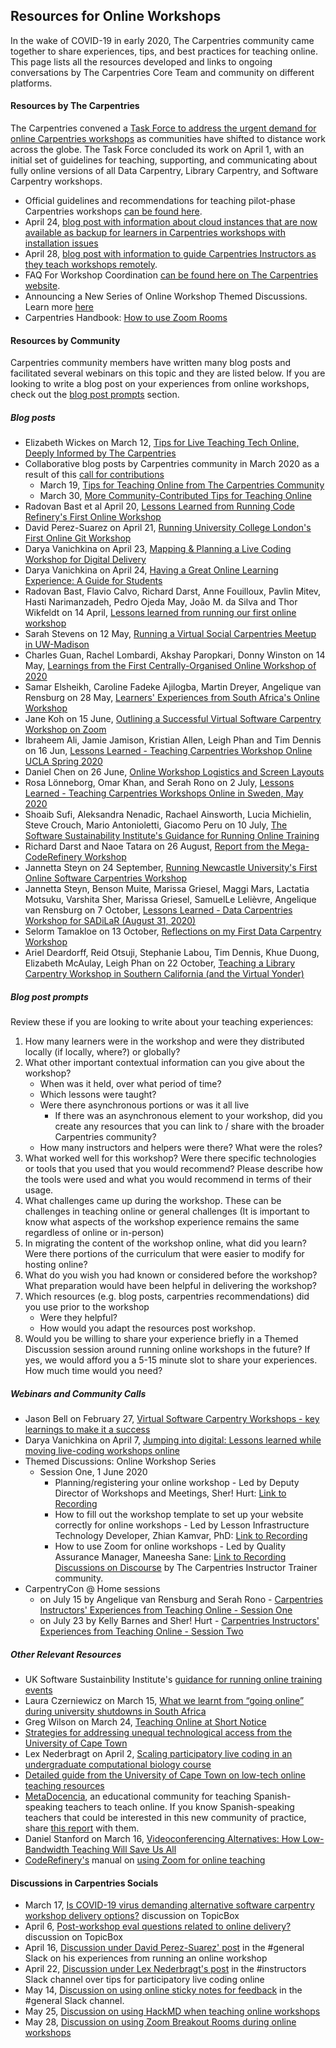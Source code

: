 ## Resources for Online Workshops

In the wake of COVID-19 in early 2020, The Carpentries community came together to share experiences, tips, and best practices for teaching online. This page lists all the resources developed and links to ongoing conversations by The Carpentries Core Team and community on different platforms.

#### Resources by The Carpentries

The Carpentries convened a [Task Force to address the urgent demand for online Carpentries workshops](https://github.com/carpentries/task-forces/blob/main/2020/COVID-19/COVID-19-charter.md) as communities have shifted to distance work across the globe. The Task Force concluded its work on April 1, with an initial set of guidelines for teaching, supporting, and communicating about fully online versions of all Data Carpentry, Library Carpentry, and Software Carpentry workshops.

- Official guidelines and recommendations for teaching pilot-phase Carpentries workshops [can be found here](https://docs.carpentries.org//topic_folders/hosts_instructors/online-workshop-recommendations.html).
- April 24, [blog post with information about cloud instances that are now available as backup for learners in Carpentries workshops with installation issues](https://carpentries.org/blog/2020/04/scaffolds/)
- April 28, [blog post with information to guide Carpentries Instructors as they teach workshops remotely](https://carpentries.org/blog/2020/04/instructor-updates-for-online-workshops/).
- FAQ For Workshop Coordination [can be found here on The Carpentries website](https://carpentries.org/workshop_faq/).
- Announcing a New Series of Online Workshop Themed Discussions. Learn more [here](https://carpentries.org/blog/2020/05/online-workshop-themed-discussions/)
- Carpentries Handbook: [How to use Zoom Rooms](https://docs.carpentries.org/topic_folders/communications/tools/zoom_rooms.html#information-for-event-hosts)

#### Resources by Community

Carpentries community members have written many blog posts and facilitated several webinars on this topic and they are listed below. If you are looking to write a blog post on your experiences from online workshops, check out the [blog post prompts](#blog-post-prompts) section.  

##### Blog posts

- Elizabeth Wickes on March 12, [Tips for Live Teaching Tech Online, Deeply Informed by The Carpentries](https://elizabethwickes.com/2020/03/12/tips-for-live-teaching-tech-online-deeply-informed-by-the-carpentries/)
- Collaborative blog posts by Carpentries community in March 2020 as a result of this [call for contributions](https://twitter.com/thecarpentries/status/1238479488037593088)
  - March 19, [Tips for Teaching Online from The Carpentries Community](https://carpentries.org/blog/2020/03/tips-for-teaching-online/)
  - March 30, [More Community-Contributed Tips for Teaching Online](https://carpentries.org/blog/2020/03/more-tips-teaching-online/)
- Radovan Bast et al April 20, [Lessons Learned from Running Code Refinery's First Online Workshop](https://carpentries.org/blog/2020/04/coderefinery-first-online-workshop/)
- David Perez-Suarez on April 21, [Running University College London's First Online Git Workshop](https://carpentries.org/blog/2020/04/ucl-first-online-git-workshop/)
- Darya Vanichkina on April 23, [Mapping & Planning a Live Coding Workshop for Digital Delivery](https://carpentries.org/blog/2020/04/plan-map-live-coding-workshop/)
- Darya Vanichkina on April 24, [Having a Great Online Learning Experience: A Guide for Students](https://carpentries.org/blog/2020/04/great-online-learning-student/)
- Radovan Bast, Flavio Calvo, Richard Darst, Anne Fouilloux, Pavlin Mitev, Hasti Narimanzadeh, Pedro Ojeda May, João M. da Silva and Thor Wikfeldt on 14 April, [Lessons learned from running our first online workshop](https://coderefinery.org/blog/2020/04/14/first-online-workshop/)
- Sarah Stevens on 12 May, [Running a Virtual Social Carpentries Meetup in UW-Madison](https://carpentries.org/blog/2020/05/virtual-carpentries-social-meetup/)
- Charles Guan, Rachel Lombardi, Akshay Paropkari, Donny Winston on 14 May, [Learnings from the First Centrally-Organised Online Workshop of 2020](https://carpentries.org/blog/2020/05/centrally-organised-workshop-learnings/)
- Samar Elsheikh, Caroline Fadeke Ajilogba, Martin Dreyer, Angelique van Rensburg on 28 May, [Learners' Experiences from South Africa's Online Workshop](https://carpentries.org/blog/2020/05/south-africa-online-workshop/)
- Jane Koh on 15 June, [Outlining a Successful Virtual Software Carpentry Workshop on Zoom](https://carpentries.org/blog/2020/06/virtual-software-carpentry-workshop/)
- Ibraheem Ali, Jamie Jamison, Kristian Allen, Leigh Phan and Tim Dennis on 16 Jun, [Lessons Learned - Teaching Carpentries Workshop Online UCLA Spring 2020](https://carpentries.org/blog/2020/06/ucla-online-workshop/)
- Daniel Chen on 26 June, [Online Workshop Logistics and Screen Layouts](https://carpentries.org/blog/2020/06/online-workshop-logistics-and_screen-layouts/)
- Rosa Lönneborg, Omar Khan, and Serah Rono on 2 July, [Lessons Learned - Teaching Carpentries Workshops Online in Sweden, May 2020](https://carpentries.org/blog/2020/07/stockholm-online-workshop/)
- Shoaib Sufi, Aleksandra Nenadic, Rachael Ainsworth, Lucia Michielin, Steve Crouch, Mario Antonioletti, Giacomo Peru on 10 July, [The Software Sustainability Institute's Guidance for Running Online Training](https://carpentries.org/blog/2020/07/software-sustainability-institute-online-training-guidance/)
- Richard Darst and Naoe Tatara on 26 August, [Report from the Mega-CodeRefinery Workshop](https://carpentries.org/blog/2020/08/Report-from-the-Mega-Coderefinery-workshop/)
- Jannetta Steyn on 24 September, [Running Newcastle University's First Online Software Carpentries Workshop](https://carpentries.org/blog/2020/09/Newcastle-first-online-SWC-Workshop/)
- Jannetta Steyn, Benson Muite, Marissa Griesel, Maggi Mars, Lactatia Motsuku, Varshita Sher, Marissa Griesel, SamuelLe Lelièvre, Angelique van Rensburg on 7 October, [Lessons Learned - Data Carpentries Workshop for SADiLaR (August 31, 2020)](https://carpentries.org/blog/2020/10/Lessons-Learned-DCW-for-SADiLaR-August/)
- Selorm Tamakloe on 13 October, [Reflections on my First Data Carpentry Workshop](https://carpentries.org/blog/2020/10/reflections-on-my-first-Data-Carpentry-workshop/)
- Ariel Deardorff, Reid Otsuji, Stephanie Labou, Tim Dennis, Khue Duong, Elizabeth McAulay, Leigh Phan on 22 October, [Teaching a Library Carpentry Workshop in Southern California (and the Virtual Yonder)](https://carpentries.org/blog/2020/10/teaching-a-library-carpentry-workshop-in-southern-california/)
 
##### Blog post prompts
 
Review these if you are looking to write about your teaching experiences: 

1. How many learners were in the workshop and were they distributed locally (if locally, where?) or globally?
2. What other important contextual information can you give about the workshop?
    - When was it held, over what period of time? 
    - Which lessons were taught?
    - Were there asynchronous portions or was it all live
       * If there was an asynchronous element to your workshop, did you create any resources that you can link to / share with the broader Carpentries community?
    - How many instructors and helpers were there? What were the roles?
3. What worked well for this workshop? Were there specific technologies or tools that you used that you would recommend? Please describe how the tools were used and what you would recommend in terms of their usage.
4. What challenges came up during the workshop. These can be challenges in teaching online or general challenges (It is important to know what aspects of the workshop experience    remains the same regardless of online or in-person)
5. In migrating the content of the workshop online, what did you learn? Were there portions of the curriculum that were easier to modify for hosting online?
6. What do you wish you had known or considered before the workshop? What preparation would have been helpful in delivering the workshop?
7. Which resources (e.g. blog posts, carpentries recommendations) did you use prior to the workshop
    - Were they helpful?
    - How would you adapt the resources post workshop.
8. Would you be willing to share your experience briefly in a Themed Discussion session around running online workshops in the future? If yes, we would afford you a 5-15 minute slot to share your experiences. How much time would you need?


##### Webinars and Community Calls 

- Jason Bell on February 27, [Virtual Software Carpentry Workshops - key learnings to make it a success](https://youtu.be/MzsJyOkxqv8)
- Darya Vanichkina on April 7, [Jumping into digital: Lessons learned while moving live-coding workshops online](https://youtu.be/w0DHye2M1IM)
- Themed Discussions: Online Workshop Series
  - Session One, 1 June 2020
    - Planning/registering your online workshop - Led by Deputy Director of Workshops and Meetings, Sher! Hurt: [Link to Recording](https://youtu.be/Ml1AGYD0x1o?t=5)
    - How to fill out the workshop template to set up your website correctly for online workshops - Led by Lesson Infrastructure Technology Developer, Zhian Kamvar, PhD: [Link to Recording](https://youtu.be/Ml1AGYD0x1o?t=929)
    - How to use Zoom for online workshops - Led by Quality Assurance Manager, Maneesha Sane: [Link to Recording](https://youtu.be/Ml1AGYD0x1o?t=1461)
[Discussions on Discourse](https://forum.carpentries.org/) by The Carpentries Instructor Trainer community.
- CarpentryCon @ Home sessions 
  - on July 15 by Angelique van Rensburg and Serah Rono - [Carpentries Instructors' Experiences from Teaching Online - Session One](https://youtu.be/vNIyz__WiM8)
  - on July 23 by Kelly Barnes and Sher! Hurt - [Carpentries Instructors' Experiences from Teaching Online - Session Two](https://youtu.be/STA9DQF5J3E)

##### Other Relevant Resources

- UK Software Sustainbility Institute's [guidance for running online training events](https://carpentries.org/blog/2020/07/software-sustainability-institute-online-training-guidance/)
- Laura Czerniewicz on March 15, [What we learnt from “going online” during university shutdowns in South Africa](https://philonedtech.com/what-we-learnt-from-going-online-during-university-shutdowns-in-south-africa/)
- Greg Wilson on March 24, [Teaching Online at Short Notice](https://resources.rstudio.com/webinars/teaching-online-at-short-notice)
- [Strategies for addressing unequal technological access from the University of Cape Town](https://docs.google.com/document/d/1541zKh3UCtVKAkdITkYHWu4GXVW1lGWEdWFE-I8PeXk/edit?usp=sharing)
- Lex Nederbragt on April 2, [Scaling participatory live coding in an undergraduate computational biology course](https://lexnederbragt.com/blog/2020-04-02-scaling-live-coding)
- [Detailed guide from the University of Cape Town on low-tech online teaching resources](https://docs.google.com/document/d/1zPN7XUitOCw75FW6UeqrYAcWl41UqgKoZ_HRoYTKFZI/edit)
- [MetaDocencia](https://metadocencia.netlify.app/en/post/cumple_mes/), an educational community for teaching Spanish-speaking teachers to teach online. If you know Spanish-speaking teachers that could be interested in this new community of practice, share [this report](https://metadocencia.netlify.app/post/cumple_mes/) with them.
- Daniel Stanford on March 16, [Videoconferencing Alternatives: How Low-Bandwidth Teaching Will Save Us All](https://www.iddblog.org/videoconferencing-alternatives-how-low-bandwidth-teaching-will-save-us-all/)
- [CodeRefinery's](https://coderefinery.org) manual on [using Zoom for online teaching](https://github.com/coderefinery/manuals/blob/master/zoom-mechanics.md)



#### Discussions in Carpentries Socials

- March 17, [Is COVID-19 virus demanding alternative software carpentry workshop delivery options?](https://carpentries.topicbox.com/groups/discuss/Tbc9cd93eb778c88f-M2d6f00dfbc11c39d45c4f734/discuss-re-is-covid-19-virus-demanding-alternative-software-carpentry-workshop-delivery-options) discussion on TopicBox
- April 6, [Post-workshop eval questions related to online delivery?](https://carpentries.topicbox.com/groups/discuss/Te89ac5e6b2f4c3b6-M79691c07b99dc8a455597c88/post-workshop-eval-questions-related-to-online-delivery) discussion on TopicBox
- April 16, [Discussion under David Perez-Suarez' post](https://carpentries.slack.com/archives/C03LE48AY/p1587034437098200) in the #general Slack on his experiences from running an online workshop
- April 22, [Discussion under Lex Nederbragt's post](https://carpentries.slack.com/archives/C08BVNU00/p1587540700017100) in the #instructors Slack channel over tips for participatory live coding online
- May 14, [Discussion on using online sticky notes for feedback](https://carpentries.slack.com/archives/C03LE48AY/p1589424702251700?thread_ts=1589418680.251000&cid=C03LE48AY) in the #general Slack channel. 
- May 25, [Discussion on using HackMD when teaching online workshops](https://carpentries.slack.com/archives/C08BVNU00/p1590393408057100)
- May 28, [Discussion on using Zoom Breakout Rooms during online workshops](https://carpentries.slack.com/archives/C08BVNU00/p1590647888066700)


